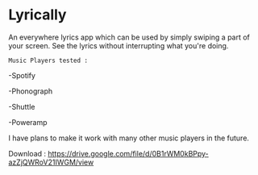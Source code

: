 # Lyrically

An everywhere lyrics app which can be used by simply swiping a part of your screen. See the lyrics without interrupting what you're doing.


    Music Players tested :

-Spotify

-Phonograph

-Shuttle

-Poweramp


I have plans to make it work with many other music players in the future.


Download : https://drive.google.com/file/d/0B1rWM0kBPpy-azZjQWRoV21IWGM/view
